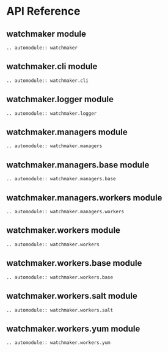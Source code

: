 # API Reference

## watchmaker module

```eval_rst
.. automodule:: watchmaker
```

## watchmaker.cli module

```eval_rst
.. automodule:: watchmaker.cli
```

## watchmaker.logger module

```eval_rst
.. automodule:: watchmaker.logger
```

## watchmaker.managers module

```eval_rst
.. automodule:: watchmaker.managers
```

## watchmaker.managers.base module

```eval_rst
.. automodule:: watchmaker.managers.base
```

## watchmaker.managers.workers module

```eval_rst
.. automodule:: watchmaker.managers.workers
```

## watchmaker.workers module

```eval_rst
.. automodule:: watchmaker.workers
```

## watchmaker.workers.base module

```eval_rst
.. automodule:: watchmaker.workers.base
```

## watchmaker.workers.salt module

```eval_rst
.. automodule:: watchmaker.workers.salt
```

## watchmaker.workers.yum module

```eval_rst
.. automodule:: watchmaker.workers.yum
```
